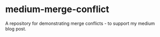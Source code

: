 # medium-merge-conflict
A repository for demonstrating merge conflicts - to support my medium blog post.
